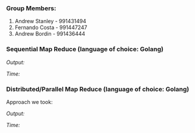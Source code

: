 ### Group Members:

1. Andrew Stanley - 991431494
2. Fernando Costa - 991447247
3. Andrew Bordin - 991436444

### Sequential Map Reduce (language of choice: Golang)

*Output:*

*Time:*

### Distributed/Parallel Map Reduce (language of choice: Golang)

Approach we took:

*Output:*

*Time:*

